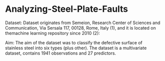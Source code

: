 # Analyzing-Steel-Plate-Faults
Dataset:
Dataset originates from Semeion, Research Center of Sciences and
Communication, Via Sersala 117, 00128, Rome, Italy (1), and it is located on themachine learning repository since 2010 (2):

Aim: The aim of the dataset was to classify the defective surface of stainless steel
into six types (plus other).
The dataset is a multivariate dataset, contains 1941 observations and 27
predictors.

